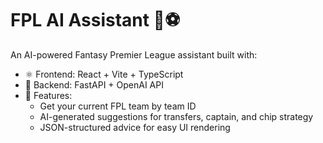 # FPL AI Assistant 🧠⚽️

An AI-powered Fantasy Premier League assistant built with:

- ⚛️ Frontend: React + Vite + TypeScript
- 🐍 Backend: FastAPI + OpenAI API
- 🔮 Features:
  - Get your current FPL team by team ID
  - AI-generated suggestions for transfers, captain, and chip strategy
  - JSON-structured advice for easy UI rendering
